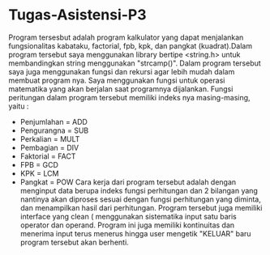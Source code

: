 # Tugas-Asistensi-P3
Program tersesbut adalah program kalkulator yang dapat menjalankan fungsionalitas kabataku, factorial, fpb, kpk, dan pangkat (kuadrat).Dalam program tersebut saya menggunakan library bertipe <string.h> untuk membandingkan string menggunakan "strcamp()". Dalam program tersebut saya juga menggunakan fungsi dan rekursi agar lebih mudah dalam membuat program nya. Saya menggunakan fungsi untuk operasi matematika yang akan berjalan saat programnya dijalankan. Fungsi peritungan dalam program tersebut memiliki indeks nya masing-masing, yaitu :
- Penjumlahan = ADD
- Pengurangna = SUB
- Perkalian = MULT 
- Pembagian = DIV
- Faktorial = FACT
- FPB = GCD 
- KPK = LCM
- Pangkat = POW
Cara kerja dari program tersebut adalah dengan menginput data berupa indeks fungsi perhitungan dan 2 bilangan yang nantinya akan diproses sesuai dengan fungsi perhitungan yang diminta, dan menampilkan hasil dari perhitungan. Program tersebut juga memiliki interface yang clean ( menggunakan sistematika input satu baris operator dan operand. Program ini juga memiliki kontinuitas dan menerima input terus menerus hingga user mengetik "KELUAR" baru program tersebut akan berhenti.
